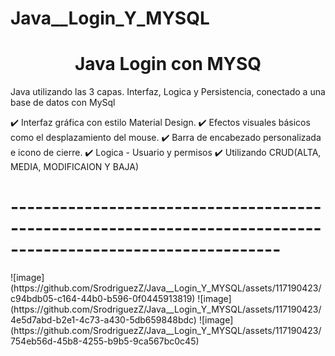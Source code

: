 <h1>Java__Login_Y_MYSQL</h1>
<h1 align="center"> Java Login con MYSQ </h1>
<p>Java utilizando las 3 capas. Interfaz, Logica y Persistencia, conectado a una base de datos con MySql</p>
  ✔️ Interfaz gráfica con estilo Material Design.
  ✔️ Efectos visuales básicos como el desplazamiento del mouse.
  ✔️ Barra de encabezado personalizada e icono de cierre.
  ✔️ Logica - Usuario y permisos 
  ✔️ Utilizando CRUD(ALTA, MEDIA, MODIFICAION Y BAJA)
 <h1>-------------------------------------------------------------------------------------------------------------</h1>
![image](https://github.com/SrodriguezZ/Java__Login_Y_MYSQL/assets/117190423/c94bdb05-c164-44b0-b596-0f0445913819)
![image](https://github.com/SrodriguezZ/Java__Login_Y_MYSQL/assets/117190423/4e5d7abd-b2e1-4c73-a430-5db659848bdc)
![image](https://github.com/SrodriguezZ/Java__Login_Y_MYSQL/assets/117190423/754eb56d-45b8-4255-b9b5-9ca567bc0c45)

